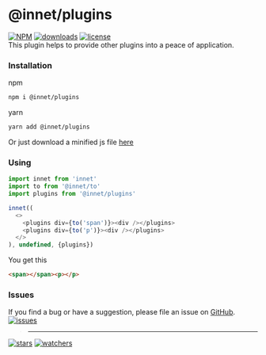 # @innet/plugins
[![NPM](https://img.shields.io/npm/v/@innet/plugins.svg)](https://github.com/d8corp/innet-plugins/blob/master/CHANGELOG.md)
[![downloads](https://img.shields.io/npm/dm/@innet/plugins.svg)](https://www.npmjs.com/package/@innet/plugins)
[![license](https://img.shields.io/npm/l/@innet/plugins)](https://github.com/d8corp/innet-plugins/blob/master/LICENSE)  
This plugin helps to provide other plugins into a peace of application.

### Installation
npm
```bash
npm i @innet/plugins
```
yarn
```bash
yarn add @innet/plugins
```

Or just download a minified js file
[here](https://github.com/d8corp/innet-plugins/blob/master/lib/innet-plugins.min.js)

### Using
```typescript jsx
import innet from 'innet'
import to from '@innet/to'
import plugins from '@innet/plugins'

innet((
  <>
    <plugins div={to('span')}><div /></plugins>
    <plugins div={to('p')}><div /></plugins>
  </>
), undefined, {plugins})
```
You get this
```html
<span></span><p></p>
```
### Issues
If you find a bug or have a suggestion, please file an issue on [GitHub](https://github.com/d8corp/innet-plugins/issues).  
[![issues](https://img.shields.io/github/issues-raw/d8corp/innet-plugins)](https://github.com/d8corp/innet-plugins/issues)
> ---
[![stars](https://img.shields.io/github/stars/d8corp/innet-plugins?style=social)](https://github.com/d8corp/innet-plugins/stargazers)
[![watchers](https://img.shields.io/github/watchers/d8corp/innet-plugins?style=social)](https://github.com/d8corp/innet-plugins/watchers)
